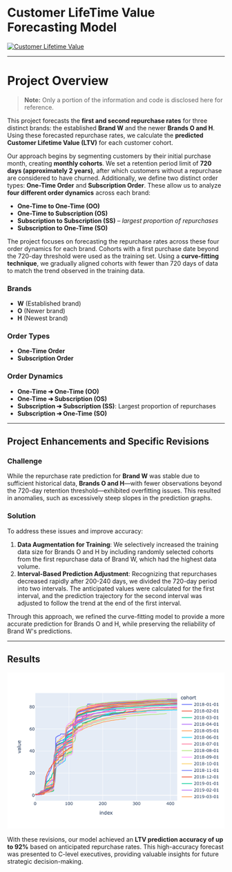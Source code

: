 # Customer LifeTime Value Forecasting Model

[![Customer Lifetime Value](https://business.trustedshops.com/hs-fs/hubfs/1-TS_B2B/content/uk/20230228-customer-lifetime-value/customer-life-value-formula.png?width=720&height=500&name=customer-life-value-formula.png)](https://en.wikipedia.org/wiki/Customer_lifetime_value)
<hr>

# Project Overview

> **Note:** Only a portion of the information and code is disclosed here for reference.

This project forecasts the **first and second repurchase rates** for three distinct brands: the established **Brand W** and the newer **Brands O and H**. Using these forecasted repurchase rates, we calculate the **predicted Customer Lifetime Value (LTV)** for each customer cohort. 

Our approach begins by segmenting customers by their initial purchase month, creating **monthly cohorts**. We set a retention period limit of **720 days (approximately 2 years)**, after which customers without a repurchase are considered to have churned. Additionally, we define two distinct order types: **One-Time Order** and **Subscription Order**. These allow us to analyze **four different order dynamics** across each brand:

- **One-Time to One-Time (OO)**
- **One-Time to Subscription (OS)**
- **Subscription to Subscription (SS)** – *largest proportion of repurchases*
- **Subscription to One-Time (SO)**

The project focuses on forecasting the repurchase rates across these four order dynamics for each brand. Cohorts with a first purchase date beyond the 720-day threshold were used as the training set. Using a **curve-fitting technique**, we gradually aligned cohorts with fewer than 720 days of data to match the trend observed in the training data.

### Brands

- **W** (Established brand)
- **O** (Newer brand)
- **H** (Newest brand)

### Order Types

- **One-Time Order**
- **Subscription Order**

### Order Dynamics

- **One-Time ➔ One-Time (OO)**
- **One-Time ➔ Subscription (OS)**
- **Subscription ➔ Subscription (SS)**: Largest proportion of repurchases
- **Subscription ➔ One-Time (SO)**

---

## Project Enhancements and Specific Revisions

### Challenge
While the repurchase rate prediction for **Brand W** was stable due to sufficient historical data, **Brands O and H**—with fewer observations beyond the 720-day retention threshold—exhibited overfitting issues. This resulted in anomalies, such as excessively steep slopes in the prediction graphs.

### Solution
To address these issues and improve accuracy:
1. **Data Augmentation for Training**: We selectively increased the training data size for Brands O and H by including randomly selected cohorts from the first repurchase data of Brand W, which had the highest data volume.
2. **Interval-Based Prediction Adjustment**: Recognizing that repurchases decreased rapidly after 200-240 days, we divided the 720-day period into two intervals. The anticipated values were calculated for the first interval, and the prediction trajectory for the second interval was adjusted to follow the trend at the end of the first interval.

Through this approach, we refined the curve-fitting model to provide a more accurate prediction for Brands O and H, while preserving the reliability of Brand W's predictions.

---

## Results

![Alt text](images/original.png)

With these revisions, our model achieved an **LTV prediction accuracy of up to 92%** based on anticipated repurchase rates. This high-accuracy forecast was presented to C-level executives, providing valuable insights for future strategic decision-making.

